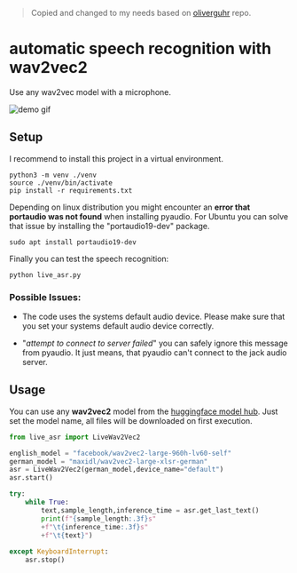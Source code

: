 > Copied and changed to my needs based on [oliverguhr](https://github.com/oliverguhr/wav2vec2-live) repo.

# automatic speech recognition with wav2vec2 

Use any wav2vec model with a microphone.

![demo gif](./docs/wav2veclive.gif)

## Setup

I recommend to install this project in a virtual environment.

```
python3 -m venv ./venv
source ./venv/bin/activate
pip install -r requirements.txt
```

Depending on linux distribution you might encounter an **error that portaudio was not found** when installing pyaudio. For Ubuntu you can solve that issue by installing the "portaudio19-dev" package.

```
sudo apt install portaudio19-dev
```

Finally you can test the speech recognition:

```
python live_asr.py
```

### Possible Issues:

* The code uses the systems default audio device. Please make sure that you set your systems default audio device correctly. 

* "*attempt to connect to server failed*" you can safely ignore this message from pyaudio. It just means, that pyaudio can't connect to the jack audio server. 


## Usage

You can use any **wav2vec2** model from the [huggingface model hub](https://huggingface.co/models?pipeline_tag=automatic-speech-recognition&search=wav2vec2). Just set the model name, all files will be downloaded on first execution.

```python 
from live_asr import LiveWav2Vec2

english_model = "facebook/wav2vec2-large-960h-lv60-self"
german_model = "maxidl/wav2vec2-large-xlsr-german"
asr = LiveWav2Vec2(german_model,device_name="default")
asr.start()

try:        
    while True:
        text,sample_length,inference_time = asr.get_last_text()                        
        print(f"{sample_length:.3f}s"
        +f"\t{inference_time:.3f}s"
        +f"\t{text}")
        
except KeyboardInterrupt:   
    asr.stop()  
```
